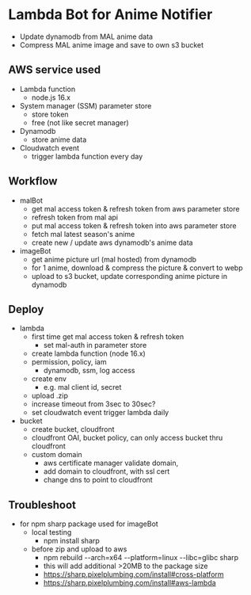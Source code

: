 # Lambda Bot for Anime Notifier
- Update dynamodb from MAL anime data
- Compress MAL anime image and save to own s3 bucket

## AWS service used
- Lambda function
  - node.js 16.x
- System manager (SSM) parameter store
  - store token
  - free (not like secret manager)
- Dynamodb
  - store anime data
- Cloudwatch event
  - trigger lambda function every day

## Workflow
- malBot
  - get mal access token & refresh token from aws parameter store
  - refresh token from mal api
  - put mal access token & refresh token into aws parameter store
  - fetch mal latest season's anime
  - create new / update aws dynamodb's anime data
- imageBot
  - get anime picture url (mal hosted) from dynamodb
  - for 1 anime, download & compress the picture & convert to webp
  - upload to s3 bucket, update corresponding anime picture in dynamodb

## Deploy
- lambda
  - first time get mal access token & refresh token
    - set mal-auth in parameter store
  - create lambda function (node 16.x)
  - permission, policy, iam
    - dynamodb, ssm, log access
  - create env
    - e.g. mal client id, secret
  - upload .zip
  - increase timeout from 3sec to 30sec?
  - set cloudwatch event trigger lambda daily
- bucket
  - create bucket, cloudfront
  - cloudfront OAI, bucket policy, can only access bucket thru cloudfront
  - custom domain
    - aws certificate manager validate domain,
    - add domain to cloudfront, with ssl cert
    - change dns to point to cloudfront

## Troubleshoot
- for npm sharp package used for imageBot
  - local testing
    - npm install sharp
  - before zip and upload to aws
    - npm rebuild --arch=x64 --platform=linux --libc=glibc sharp
    - this will add additional >20MB to the package size
    - https://sharp.pixelplumbing.com/install#cross-platform
    - https://sharp.pixelplumbing.com/install#aws-lambda



